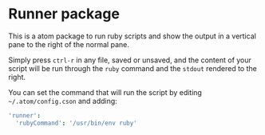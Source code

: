 # Runner package

This is a atom package to run ruby scripts and show the output
in a vertical pane to the right of the normal pane.

Simply press `ctrl-r` in any file, saved or unsaved, and the
content of your script will be run through the `ruby` command and
the `stdout` rendered to the right.

You can set the command that will run the script by editing `~/.atom/config.cson`
and adding:

```cson
'runner':
  'rubyCommand': '/usr/bin/env ruby'
```
